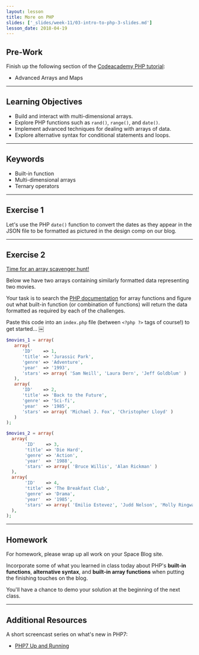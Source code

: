 ```yaml
---
layout: lesson
title: More on PHP
slides: ['_slides/week-11/03-intro-to-php-3-slides.md']
lesson_date: 2018-04-19
---
```


## Pre-Work

Finish up the following section of the [Codeacademy PHP tutorial](https://www.codecademy.com/en/tracks/php):

* Advanced Arrays and Maps

---

## Learning Objectives

* Build and interact with multi-dimensional arrays.
* Explore PHP functions such as `rand()`, `range()`, and `date()`.
* Implement advanced techniques for dealing with arrays of data.
* Explore alternative syntax for conditional statements and loops.

---

## Keywords

* Built-in function
* Multi-dimensional arrays
* Ternary operators

---

## Exercise 1

Let's use the PHP `date()` function to convert the dates as they appear in the JSON file to be formatted as pictured in the design comp on our blog.

---

## Exercise 2

[Time for an array scavenger hunt!](/public/files/exercises/php-array-scavenger-hunt.pdf)

Below we have two arrays containing similarly formatted data representing two movies.

Your task is to search the [PHP documentation](http://php.net/manual/en/ref.array.php) for array functions and figure out what built-in function (or combination of functions) will return the data formatted as required by each of the challenges.

Paste this code into an `index.php` file (between `<?php ?>` tags of course!) to get started...
￼

```php
$movies_1 = array(
   array(
      'ID'    => 1,
      'title' => 'Jurassic Park',
      'genre' => 'Adventure',
      'year'  => '1993',
      'stars' => array( 'Sam Neill', 'Laura Dern', 'Jeff Goldblum' )
   ),
   array(
      'ID'    => 2,
      'title' => 'Back to the Future',
      'genre' => 'Sci-fi',
      'year'  => '1985',
      'stars' => array( 'Michael J. Fox', 'Christopher Lloyd' )
   )
);

$movies_2 = array(
  array(
       'ID'    => 3,
       'title' => 'Die Hard',
       'genre' => 'Action',
       'year'  => '1988',
       'stars' => array( 'Bruce Willis', 'Alan Rickman' )
  ),
  array(
       'ID'    => 4,
       'title' => 'The Breakfast Club',
       'genre' => 'Drama',
       'year'  => '1985',
       'stars' => array( 'Emilio Estevez', 'Judd Nelson', 'Molly Ringwald' )
  ),
);
```

---

## Homework

For homework, please wrap up all work on your Space Blog site.

Incorporate some of what you learned in class today about PHP's **built-in functions**, **alternative syntax**, and **built-in array functions** when putting the finishing touches on the blog.

You'll have a chance to demo your solution at the beginning of the next class.

---

## Additional Resources

A short screencast series on what's new in PHP7:

* [PHP7 Up and Running](https://laracasts.com/series/php7-up-and-running)
